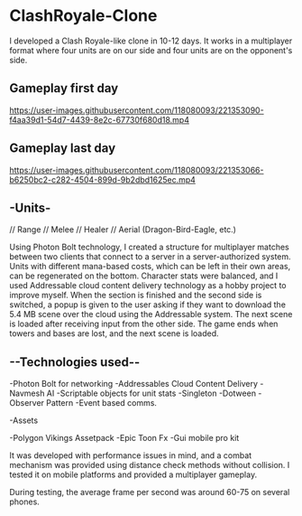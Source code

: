 # ClashRoyale-Clone
I developed a Clash Royale-like clone in 10-12 days. It works in a multiplayer format where four units are on our side and four units are on the opponent's side.

## **Gameplay first day**

https://user-images.githubusercontent.com/118080093/221353090-f4aa39d1-54d7-4439-8e2c-67730f680d18.mp4

## **Gameplay last day**

https://user-images.githubusercontent.com/118080093/221353066-b6250bc2-c282-4504-899d-9b2dbd1625ec.mp4

 ## **-Units-**

// Range
// Melee
// Healer
// Aerial (Dragon-Bird-Eagle, etc.)

Using Photon Bolt technology, I created a structure for multiplayer matches between two clients that connect to a server in a server-authorized system. 
Units with different mana-based costs, which can be left in their own areas, can be regenerated on the bottom. Character stats were balanced,
and I used Addressable cloud content delivery technology as a hobby project to improve myself. When the section is finished and the second side is switched,
a popup is given to the user asking if they want to download the 5.4 MB scene over the cloud using the Addressable system. 
The next scene is loaded after receiving input from the other side. The game ends when towers and bases are lost, and the next scene is loaded.

## **--Technologies used--**

-Photon Bolt for networking
-Addressables Cloud Content Delivery
-Navmesh AI
-Scriptable objects for unit stats
-Singleton
-Dotween
-Observer Pattern
-Event based comms.

-Assets

-Polygon Vikings Assetpack
-Epic Toon Fx
-Gui mobile pro kit

It was developed with performance issues in mind, and a combat mechanism was provided using distance check methods without collision.
I tested it on mobile platforms and provided a multiplayer gameplay.

During testing, the average frame per second was around 60-75 on several phones.

